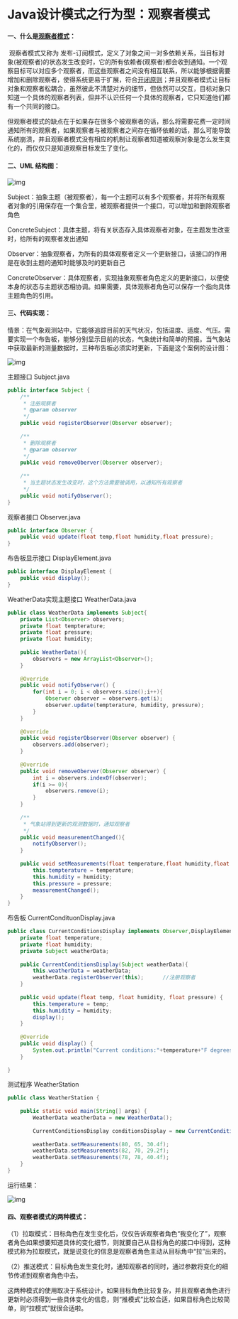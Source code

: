# Java设计模式之行为型：观察者模式

#### 一、什么是[观察者模式](https://so.csdn.net/so/search?q=观察者模式&spm=1001.2101.3001.7020)：

​    观察者模式又称为 发布-订阅模式，定义了对象之间一对多依赖关系，当目标对象(被观察者)的状态发生改变时，它的所有依赖者(观察者)都会收到通知。一个观察目标可以对应多个观察者，而这些观察者之间没有相互联系，所以能够根据需要增加和删除观察者，使得系统更易于扩展，符合[开闭原则](https://so.csdn.net/so/search?q=开闭原则&spm=1001.2101.3001.7020)；并且观察者模式让目标对象和观察者松耦合，虽然彼此不清楚对方的细节，但依然可以交互，目标对象只知道一个具体的观察者列表，但并不认识任何一个具体的观察者，它只知道他们都有一个共同的接口。

​    但观察者模式的缺点在于如果存在很多个被观察者的话，那么将需要花费一定时间通知所有的观察者，如果观察者与被观察者之间存在循环依赖的话，那么可能导致系统崩溃，并且观察者模式没有相应的机制让观察者知道被观察对象是怎么发生变化的，而仅仅只是知道观察目标发生了变化。



#### 二、UML 结构图：

![img](http://hsy.sylianxizhuanyong.cn:9001/blog/2024/06/25/20181102225153636.jpg)

Subject：抽象主题（被观察者），每一个主题可以有多个观察者，并将所有观察者对象的引用保存在一个集合里，被观察者提供一个接口，可以增加和删除观察者角色

ConcreteSubject：具体主题，将有关状态存入具体观察者对象，在主题发生改变时，给所有的观察者发出通知

Observer：抽象观察者，为所有的具体观察者定义一个更新接口，该接口的作用是在收到主题的通知时能够及时的更新自己

ConcreteObserver：具体观察者，实现抽象观察者角色定义的更新接口，以便使本身的状态与主题状态相协调。如果需要，具体观察者角色可以保存一个指向具体主题角色的引用。



#### 三、代码实现：

情景：在气象观测站中，它能够追踪目前的天气状况，包括温度、适度、气压。需要实现一个布告板，能够分别显示目前的状态，气象统计和简单的预报。当气象站中获取最新的测量数据时，三种布告板必须实时更新，下面是这个案例的设计图：

![img](http://hsy.sylianxizhuanyong.cn:9001/blog/2024/06/25/20181102234128760.jpg)

主题接口  Subject.java

```java
public interface Subject {
	/**
	 * 注册观察者
	 * @param observer
	 */
	public void registerObserver(Observer observer);
	
	/**
	 * 删除观察者
	 * @param observer
	 */
	public void removeOberver(Observer observer);
	
	/**
	 * 当主题状态发生改变时，这个方法需要被调用，以通知所有观察者
	 */
	public void notifyObserver();
}
```

观察者接口  Observer.java

```java
public interface Observer {
	public void update(float temp,float humidity,float pressure);
}
```

布告板显示接口 DisplayElement.java

```java
public interface DisplayElement {
	public void display();
}
```

WeatherData实现主题接口 WeatherData.java

```java
public class WeatherData implements Subject{
	private List<Observer> observers;
	private float tempterature;
	private float pressure;
	private float humidity;
	
	public WeatherData(){
		observers = new ArrayList<Observer>();
	}
	
	@Override
	public void notifyObserver() {
		for(int i = 0; i < observers.size();i++){
			Observer observer = observers.get(i);
			observer.update(tempterature, humidity, pressure);
		}
	}
 
	@Override
	public void registerObserver(Observer observer) {
		observers.add(observer);
	}
 
	@Override
	public void removeOberver(Observer observer) {
		int i = observers.indexOf(observer);
		if(i >= 0){
			observers.remove(i);
		}
	}
 
	/**
	 * 气象站得到更新的观测数据时，通知观察者
	 */
	public void measurementChanged(){
		notifyObserver();
	}
	
	public void setMeasurements(float temperature,float humidity,float pressure){
		this.tempterature = temperature;
		this.humidity = humidity;
		this.pressure = pressure;
		measurementChanged();
	}
}
```

布告板  CurrentCondituonDisplay.java

```java
public class CurrentConditionsDisplay implements Observer,DisplayElement{
	private float temperature;
	private float humidity;
	private	Subject weatherData;
	
	public CurrentConditionsDisplay(Subject weatherData){
		this.weatherData = weatherData;
		weatherData.registerObserver(this);      //注册观察者
	}
	
	public void update(float temp, float humidity, float pressure) {
		this.temperature = temp;
		this.humidity = humidity;
		display();
	}
 
	@Override
	public void display() {
		System.out.println("Current conditions:"+temperature+"F degrees and "+humidity+"% humidity");
	}
 
}
```

测试程序  WeatherStation

```java
public class WeatherStation {
 
	public static void main(String[] args) {
		WeatherData weatherData = new WeatherData();
		
		CurrentConditionsDisplay conditionsDisplay = new CurrentConditionsDisplay(weatherData);
	
		weatherData.setMeasurements(80, 65, 30.4f);
		weatherData.setMeasurements(82, 70, 29.2f);
		weatherData.setMeasurements(78, 78, 40.4f);
	}
}
```

运行结果：

![img](http://hsy.sylianxizhuanyong.cn:9001/blog/2024/06/25/20181102234715308.jpg)



#### 四、观察者模式的两种模式：

（1）拉取模式：目标角色在发生变化后，仅仅告诉观察者角色“我变化了”，观察者角色如果想要知道具体的变化细节，则就要自己从目标角色的接口中得到，这种模式称为拉取模式，就是说变化的信息是观察者角色主动从目标角中“拉”出来的。

（2）推送模式：目标角色发生变化时，通知观察者的同时，通过参数将变化的细节传递到观察者角色中去。

​    这两种模式的使用取决于系统设计，如果目标角色比较复杂，并且观察者角色进行更新时必须得到一些具体变化的信息，则“推模式”比较合适，如果目标角色比较简单，则“拉模式”就很合适啦。